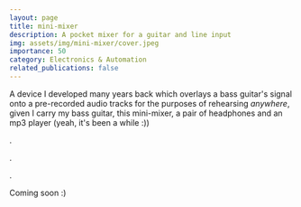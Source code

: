 ```yaml
---
layout: page
title: mini-mixer
description: A pocket mixer for a guitar and line input
img: assets/img/mini-mixer/cover.jpeg
importance: 50
category: Electronics & Automation
related_publications: false
---
```


A device I developed many years back which overlays a bass guitar's signal
onto a pre-recorded audio tracks for the purposes of rehearsing _anywhere_,
given I carry my bass guitar, this mini-mixer, a pair of headphones and an mp3
player (yeah, it's been a while :))

.

.

.

Coming soon :)
